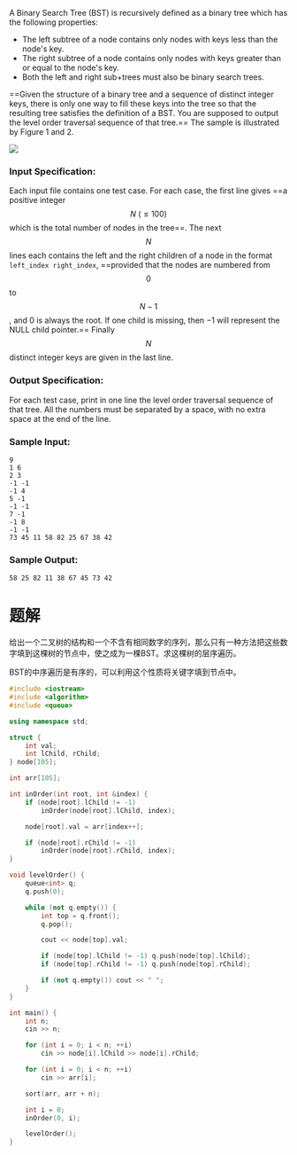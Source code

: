 A Binary Search Tree (BST) is recursively defined as a binary tree which has the following properties:


- The left subtree of a node contains only nodes with keys less than the node's key.
- The right subtree of a node contains only nodes with keys greater than or equal to the node's key.
- Both the left and right sub+trees must also be binary search trees.



==Given the structure of a binary tree and a sequence of distinct integer keys, there is only one way to fill these keys into the tree so that the resulting tree satisfies the definition of a BST. You are supposed to output the level order traversal sequence of that tree.== The sample is illustrated by Figure 1 and 2.


![](https://images.ptausercontent.com/24c2521f-aaed-4ef4-bac8-3ff562d80a1b.jpg#align=left&display=inline&height=341&margin=%5Bobject%20Object%5D&originHeight=341&originWidth=549&status=done&style=none&width=549)

### Input Specification:

Each input file contains one test case. For each case, the first line gives ==a positive integer $$N \ (≤100)$$ which is the total number of nodes in the tree==. The next $$N$$ lines each contains the left and the right children of a node in the format `left_index right_index`, ==provided that the nodes are numbered from $$0$$ to $$N-1$$, and 0 is always the root. If one child is missing, then −1 will represent the NULL child pointer.== Finally $$N$$ distinct integer keys are given in the last line.
### Output Specification:

For each test case, print in one line the level order traversal sequence of that tree. All the numbers must be separated by a space, with no extra space at the end of the line.
### Sample Input:

```
9
1 6
2 3
-1 -1
-1 4
5 -1
-1 -1
7 -1
-1 8
-1 -1
73 45 11 58 82 25 67 38 42
```
### Sample Output:

```
58 25 82 11 38 67 45 73 42
```
# 题解

给出一个二叉树的结构和一个不含有相同数字的序列，那么只有一种方法把这些数字填到这棵树的节点中，使之成为一棵BST。求这棵树的层序遍历。



BST的中序遍历是有序的，可以利用这个性质将关键字填到节点中。
```cpp
#include <iostream>
#include <algorithm>
#include <queue>

using namespace std;

struct {
    int val;
    int lChild, rChild;
} node[105];

int arr[105];

int inOrder(int root, int &index) {
    if (node[root].lChild != -1)
        inOrder(node[root].lChild, index);

    node[root].val = arr[index++];

    if (node[root].rChild != -1)
        inOrder(node[root].rChild, index);
}

void levelOrder() {
    queue<int> q;
    q.push(0);

    while (not q.empty()) {
        int top = q.front();
        q.pop();

        cout << node[top].val;

        if (node[top].lChild != -1) q.push(node[top].lChild);
        if (node[top].rChild != -1) q.push(node[top].rChild);

        if (not q.empty()) cout << " ";
    }
}

int main() {
    int n;
    cin >> n;

    for (int i = 0; i < n; ++i)
        cin >> node[i].lChild >> node[i].rChild;

    for (int i = 0; i < n; ++i)
        cin >> arr[i];

    sort(arr, arr + n);

    int i = 0;
    inOrder(0, i);

    levelOrder();
}
```

